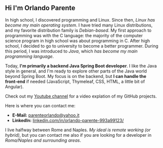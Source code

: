 ## Hi I'm Orlando Parente 
In high school, I discovered programming and Linux. Since then, *Linux has become my main operating system*. I have tried many Linux distributions, and my favorite distribution family is *Debian-based*. My first approach to programming was with the C language: the majority of the computer science program in high school was about programming in C. After high school, I decided to go to university to become a better programmer. During this period, I was introduced to *Java*, which *has become my main programming language*.  

Today, **I'm primarily a backend Java Spring Boot developer**. I like the Java style in general, and I'm ready to explore other parts of the Java world beyond Spring Boot. My focus is on the backend, but **I can handle the front-end** if needed (JavaScript, Thymeleaf, CSS, HTML, a little bit of Angular).  

Check out my [Youtube channel](https://www.youtube.com/@OrlandoParente-xu1lb) for a video explation of my GitHub projects.

Here is where you can contact me:  
- **E-Mail:** parenteorlando@yahoo.it
- **LinkedIn:** [linkedin.com/in/orlando-parente-993a99123/](https://www.linkedin.com/in/orlando-parente-993a99123/)

I live halfway between Rome and Naples. *My ideal is remote working (or hybrid)*, but you can contact me also if you are looking for a developer in *Roma/Naples and surrounding areas*.

<!--
👋
**OrlandoParente/OrlandoParente** is a ✨ _special_ ✨ repository because its `README.md` (this file) appears on your GitHub profile.

Here are some ideas to get you started:

- 🔭 I’m currently working on ...
- 🌱 I’m currently learning ...
- 👯 I’m looking to collaborate on ...
- 🤔 I’m looking for help with ...
- 💬 Ask me about ...
- 📫 How to reach me: ...
- 😄 Pronouns: ...
- ⚡ Fun fact: ...
-->
